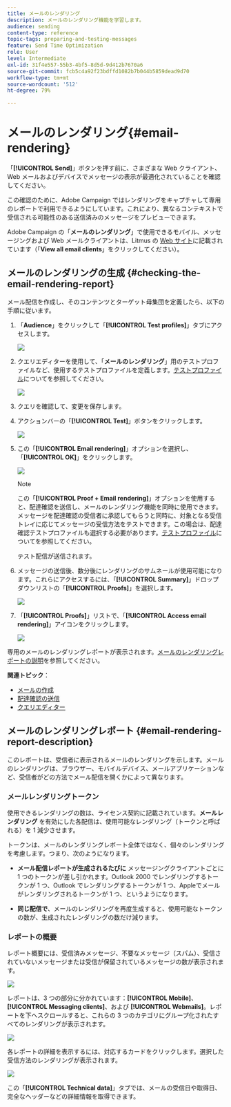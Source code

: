```yaml
---
title: メールのレンダリング
description: メールのレンダリング機能を学習します。
audience: sending
content-type: reference
topic-tags: preparing-and-testing-messages
feature: Send Time Optimization
role: User
level: Intermediate
exl-id: 31f4e557-55b3-4bf5-8d5d-9d412b7670a6
source-git-commit: fcb5c4a92f23bdffd1082b7b044b5859dead9d70
workflow-type: tm+mt
source-wordcount: '512'
ht-degree: 79%

---
```


# メールのレンダリング{#email-rendering}

「**[!UICONTROL Send]**」ボタンを押す前に、さまざまな Web クライアント、Web メールおよびデバイスでメッセージの表示が最適化されていることを確認してください。

この確認のために、Adobe Campaign ではレンダリングをキャプチャして専用のレポートで利用できるようにしています。これにより、異なるコンテキストで受信される可能性のある送信済みのメッセージをプレビューできます。

Adobe Campaign の「**メールのレンダリング**」で使用できるモバイル、メッセージングおよび Web メールクライアントは、Litmus の [Web サイト](https://litmus.com/email-testing)に記載されています（「**View all email clients**」をクリックしてください）。

## メールのレンダリングの生成 {#checking-the-email-rendering-report}

メール配信を作成し、そのコンテンツとターゲット母集団を定義したら、以下の手順に従います。

1. 「**Audience**」をクリックして「**[!UICONTROL Test profiles]**」タブにアクセスします。

   ![](assets/email_rendering_05.png)

1. クエリエディターを使用して、「**メールのレンダリング**」用のテストプロファイルなど、使用するテストプロファイルを定義します。[テストプロファイル](../../audiences/using/managing-test-profiles.md)についてを参照してください。

   ![](assets/email_rendering_06.png)

1. クエリを確認して、変更を保存します。
1. アクションバーの「**[!UICONTROL Test]**」ボタンをクリックします。

   ![](assets/email_rendering_07.png)

1. この「**[!UICONTROL Email rendering]**」オプションを選択し、「**[!UICONTROL OK]**」をクリックします。

   ![](assets/email_rendering_08.png)

   >[!NOTE]
   >
   >この「**[!UICONTROL Proof + Email rendering]**」オプションを使用すると、配達確認を送信し、メールのレンダリング機能を同時に使用できます。メッセージを配達確認の受信者に承認してもらうと同時に、対象となる受信トレイに応じてメッセージの受信方法をテストできます。この場合は、配達確認テストプロファイルも選択する必要があります。[テストプロファイル](../../audiences/using/managing-test-profiles.md)についてを参照してください。

   テスト配信が送信されます。

1. メッセージの送信後、数分後にレンダリングのサムネールが使用可能になります。これらにアクセスするには、「**[!UICONTROL Summary]**」ドロップダウンリストの「**[!UICONTROL Proofs]**」を選択します。

   ![](assets/email_rendering_03.png)

1. 「**[!UICONTROL Proofs]**」リストで、「**[!UICONTROL Access email rendering]**」アイコンをクリックします。

   ![](assets/email_rendering_04.png)

専用のメールのレンダリングレポートが表示されます。[メールのレンダリングレポートの説明](#email-rendering-report-description)を参照してください。

**関連トピック**：

* [メールの作成](../../channels/using/creating-an-email.md)
* [配達確認の送信](../../sending/using/sending-proofs.md)
* [クエリエディター](../../automating/using/editing-queries.md#about-query-editor)

## メールのレンダリングレポート {#email-rendering-report-description}

このレポートは、受信者に表示されるメールのレンダリングを示します。メールのレンダリングは、ブラウザー、モバイルデバイス、メールアプリケーションなど、受信者がどの方法でメール配信を開くかによって異なります。

### メールレンダリングトークン

使用できるレンダリングの数は、ライセンス契約に記載されています。**メールレンダリング** を有効にした各配信は、使用可能なレンダリング（トークンと呼ばれる）を 1 減少させます。

トークンは、メールのレンダリングレポート全体ではなく、個々のレンダリングを考慮します。つまり、次のようになります。

* **メール配信レポートが生成されるたびに** メッセージングクライアントごとに 1 つのトークンが差し引かれます。Outlook 2000 でレンダリングするトークンが 1 つ、Outlook でレンダリングするトークンが 1 つ、Appleでメールがレンダリングされるトークンが 1 つ、というようになります。

* **同じ配信で**、メールのレンダリングを再度生成すると、使用可能なトークンの数が、生成されたレンダリングの数だけ減ります。

### レポートの概要

レポート概要には、受信済みメッセージ、不要なメッセージ（スパム）、受信されていないメッセージまたは受信が保留されているメッセージの数が表示されます。

![](assets/inbox_rendering_report.png)

レポートは、3 つの部分に分かれています：**[!UICONTROL Mobile]**、**[!UICONTROL Messaging clients]**、および **[!UICONTROL Webmails]**。レポートを下へスクロールすると、これらの 3 つのカテゴリにグループ化されたすべてのレンダリングが表示されます。

![](assets/inbox_rendering_report_3.png)

各レポートの詳細を表示するには、対応するカードをクリックします。選択した受信方法のレンダリングが表示されます。

![](assets/inbox_rendering_report_2.png)

この「**[!UICONTROL Technical data]**」タブでは、メールの受信日や取得日、完全なヘッダーなどの詳細情報を取得できます。
